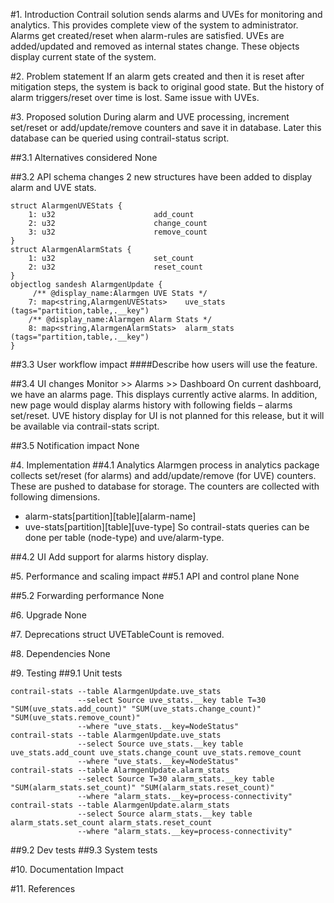 
#1. Introduction
Contrail solution sends alarms and UVEs for monitoring and analytics. This provides complete view of the system to administrator. Alarms get created/reset when alarm-rules are satisfied. UVEs are added/updated and removed as internal states change. These objects display current state of the system.

#2. Problem statement
If an alarm gets created and then it is reset after mitigation steps, the system is back to original good state. But the history of alarm triggers/reset over time is lost. Same issue with UVEs.

#3. Proposed solution
During alarm and UVE processing, increment set/reset or add/update/remove counters and save it in database. Later this database can be queried using contrail-status script.

##3.1 Alternatives considered
None

##3.2 API schema changes
2 new structures have been added to display alarm and UVE stats.
```
struct AlarmgenUVEStats {
    1: u32                      add_count
    2: u32                      change_count
    3: u32                      remove_count
}
struct AlarmgenAlarmStats {
    1: u32                      set_count
    2: u32                      reset_count
}
objectlog sandesh AlarmgenUpdate {
     /** @display_name:Alarmgen UVE Stats */
    7: map<string,AlarmgenUVEStats>    uve_stats   (tags="partition,table,.__key")
    /** @display_name:Alarmgen Alarm Stats */
    8: map<string,AlarmgenAlarmStats>  alarm_stats (tags="partition,table,.__key")
}
```

##3.3 User workflow impact
####Describe how users will use the feature.

##3.4 UI changes
Monitor >> Alarms >> Dashboard
On current dashboard, we have an alarms page. This displays currently active alarms. In addition, new page would display alarms history with following fields – alarms set/reset.
UVE history display for UI is not planned for this release, but it will be available via contrail-stats script.


##3.5 Notification impact
None

#4. Implementation
##4.1 Analytics
Alarmgen process in analytics package collects set/reset (for alarms) and add/update/remove (for UVE) counters. These are pushed to database for storage. The counters are collected with following dimensions.
- alarm-stats[partition][table][alarm-name]
- uve-stats[partition][table][uve-type]
So contrail-stats queries can be done per table (node-type) and uve/alarm-type.

##4.2 UI
Add support for alarms history display. 


#5. Performance and scaling impact
##5.1 API and control plane
None

##5.2 Forwarding performance
None

#6. Upgrade
None

#7. Deprecations
struct UVETableCount is removed.

#8. Dependencies
None

#9. Testing
##9.1 Unit tests
```
contrail-stats --table AlarmgenUpdate.uve_stats
               --select Source uve_stats.__key table T=30 "SUM(uve_stats.add_count)" "SUM(uve_stats.change_count)" "SUM(uve_stats.remove_count)"
               --where "uve_stats.__key=NodeStatus"
contrail-stats --table AlarmgenUpdate.uve_stats
               --select Source uve_stats.__key table uve_stats.add_count uve_stats.change_count uve_stats.remove_count
               --where "uve_stats.__key=NodeStatus"
contrail-stats --table AlarmgenUpdate.alarm_stats
               --select Source T=30 alarm_stats.__key table "SUM(alarm_stats.set_count)" "SUM(alarm_stats.reset_count)"
               --where "alarm_stats.__key=process-connectivity"
contrail-stats --table AlarmgenUpdate.alarm_stats
               --select Source alarm_stats.__key table alarm_stats.set_count alarm_stats.reset_count
               --where "alarm_stats.__key=process-connectivity"
```
##9.2 Dev tests
##9.3 System tests

#10. Documentation Impact

#11. References
